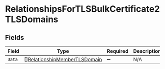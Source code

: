 # RelationshipsForTLSBulkCertificate2TLSDomains


## Fields

| Field                                                                               | Type                                                                                | Required                                                                            | Description                                                                         |
| ----------------------------------------------------------------------------------- | ----------------------------------------------------------------------------------- | ----------------------------------------------------------------------------------- | ----------------------------------------------------------------------------------- |
| `Data`                                                                              | [][RelationshipMemberTLSDomain](../../models/shared/relationshipmembertlsdomain.md) | :heavy_minus_sign:                                                                  | N/A                                                                                 |